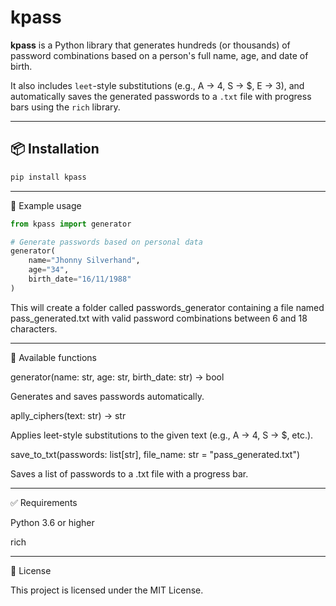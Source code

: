 # kpass 

**kpass** is a Python library that generates hundreds (or thousands) of password combinations based on a person's full name, age, and date of birth.

It also includes `leet`-style substitutions (e.g., A → 4, S → $, E → 3), and automatically saves the generated passwords to a `.txt` file with progress bars using the `rich` library.

---

## 📦 Installation

```bash
pip install kpass
```
---

🚀 Example usage


```python
from kpass import generator

# Generate passwords based on personal data
generator(
    name="Jhonny Silverhand",
    age="34",
    birth_date="16/11/1988"
)
```

This will create a folder called passwords_generator containing a file named pass_generated.txt with valid password combinations between 6 and 18 characters.


---

🔧 Available functions

generator(name: str, age: str, birth_date: str) -> bool

Generates and saves passwords automatically.

aplly_ciphers(text: str) -> str

Applies leet-style substitutions to the given text (e.g., A → 4, S → $, etc.).

save_to_txt(passwords: list[str], file_name: str = "pass_generated.txt")

Saves a list of passwords to a .txt file with a progress bar.


---

✅ Requirements

Python 3.6 or higher

rich


---

📄 License

This project is licensed under the MIT License.



